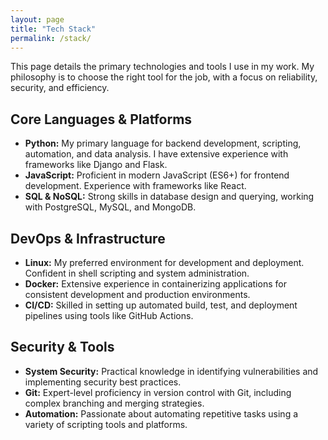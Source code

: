 ```yaml
---
layout: page
title: "Tech Stack"
permalink: /stack/
---
```


This page details the primary technologies and tools I use in my work. My philosophy is to choose the right tool for the job, with a focus on reliability, security, and efficiency.

## Core Languages & Platforms
* **Python:** My primary language for backend development, scripting, automation, and data analysis. I have extensive experience with frameworks like Django and Flask.
* **JavaScript:** Proficient in modern JavaScript (ES6+) for frontend development. Experience with frameworks like React.
* **SQL & NoSQL:** Strong skills in database design and querying, working with PostgreSQL, MySQL, and MongoDB.

## DevOps & Infrastructure
* **Linux:** My preferred environment for development and deployment. Confident in shell scripting and system administration.
* **Docker:** Extensive experience in containerizing applications for consistent development and production environments.
* **CI/CD:** Skilled in setting up automated build, test, and deployment pipelines using tools like GitHub Actions.

## Security & Tools
* **System Security:** Practical knowledge in identifying vulnerabilities and implementing security best practices.
* **Git:** Expert-level proficiency in version control with Git, including complex branching and merging strategies.
* **Automation:** Passionate about automating repetitive tasks using a variety of scripting tools and platforms.